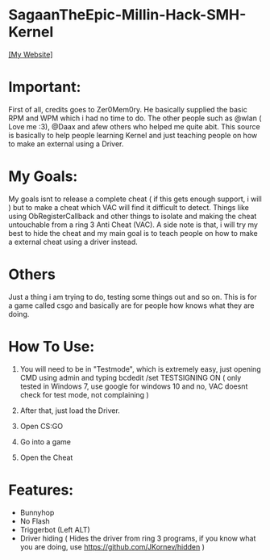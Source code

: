 # SagaanTheEpic-Millin-Hack-SMH-Kernel
[[My Website]](https://theherobrine9.wixsite.com/website/)

# Important: 
First of all, credits goes to Zer0Mem0ry. He basically supplied the basic RPM and WPM which i had no time to do. The other people such as @wlan ( Love me :3), @Daax and afew others who helped me quite abit. This source is basically to help people learning Kernel and just teaching people on how to make an external using a Driver.

# My Goals: 
My goals isnt to release a complete cheat ( if this gets enough support, i will ) but to make a cheat which VAC will find it difficult to detect. Things like using ObRegisterCallback and other things to isolate and making the cheat untouchable from a ring 3 Anti Cheat (VAC). A side note is that, i will try my best to hide the cheat and my main goal is to teach people on how to make a external cheat using a driver instead.

# Others
Just a thing i am trying to do, testing some things out and so on. This is for a game called csgo and basically are for people how knows what they are doing.

# How To Use:

1) You will need to be in "Testmode", which is extremely easy, just opening CMD using admin and typing bcdedit /set TESTSIGNING ON ( only tested in Windows 7, use google for windows 10 
and no, VAC doesnt check for test mode, not complaining )

2) After that, just load the Driver. 

3) Open CS:GO

4) Go into a game

5) Open the Cheat 

# Features:
- Bunnyhop
- No Flash
- Triggerbot (Left ALT)
- Driver hiding ( Hides the driver from ring 3 programs, if you know what you are doing, use https://github.com/JKornev/hidden ) 
